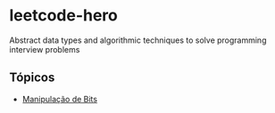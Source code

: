 # leetcode-hero
Abstract data types and algorithmic techniques to solve programming interview problems

## Tópicos

* [Manipulação de Bits](https://dev.to/thiagocesarm/manipulacao-de-bits-para-resolucao-de-questoes-de-entrevistas-de-programacao-1kjp)
